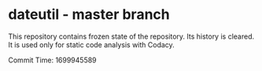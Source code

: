 # dateutil - master branch

This repository contains frozen state of the repository.
Its history is cleared. It is used only for static code
analysis with Codacy.

Commit Time: 1699945589